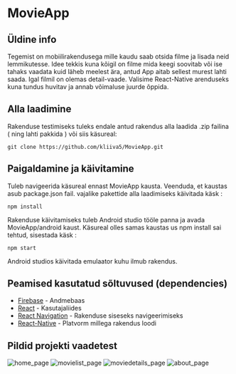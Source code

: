 # MovieApp
## Üldine info
Tegemist on mobiilirakendusega mille kaudu saab otsida filme ja lisada neid lemmikutesse. Idee tekkis kuna kõigil on filme mida keegi soovitab või ise tahaks vaadata kuid läheb meelest ära, antud App aitab sellest murest lahti saada. Igal filmil on olemas detail-vaade. Valisime React-Native arenduseks kuna tundus huvitav ja annab võimaluse juurde õppida.

## Alla laadimine
Rakenduse testimiseks tuleks endale antud rakendus alla laadida .zip failina ( ning lahti pakkida ) või siis käsureal:
```
git clone https://github.com/kliiva5/MovieApp.git
```

## Paigaldamine ja käivitamine
Tuleb navigeerida käsureal ennast MovieApp kausta. Veenduda, et kaustas asub package.json fail. vajalike pakettide alla laadimiseks käivitada käsk : 
```
npm install
```

Rakenduse käivitamiseks tuleb Android studio tööle panna ja avada MovieApp/android kaust. Käsureal olles samas kaustas us npm install sai tehtud, sisestada käsk : 
```
npm start
```

Android studios käivitada emulaator kuhu ilmub rakendus.

## Peamised kasutatud sõltuvused (dependencies)
* [Firebase](https://firebase.google.com/docs) - Andmebaas
* [React](https://reactjs.org/docs/getting-started.html) - Kasutajaliides
* [React Navigation](https://reactnavigation.org/docs/en/getting-started.html) - Rakenduse siseseks navigeerimiseks
* [React-Native](https://facebook.github.io/react-native/docs/getting-started) - Platvorm millega rakendus loodi

## Pildid projekti vaadetest
![home_page](https://www.upload.ee/image/9945200/homepage.png)
![movielist_page](https://www.upload.ee/image/9945204/movielist.png)
![moviedetails_page](https://www.upload.ee/image/9945202/moviedetails.png)
![about_page](https://www.upload.ee/image/9945191/aboutpage.png)
